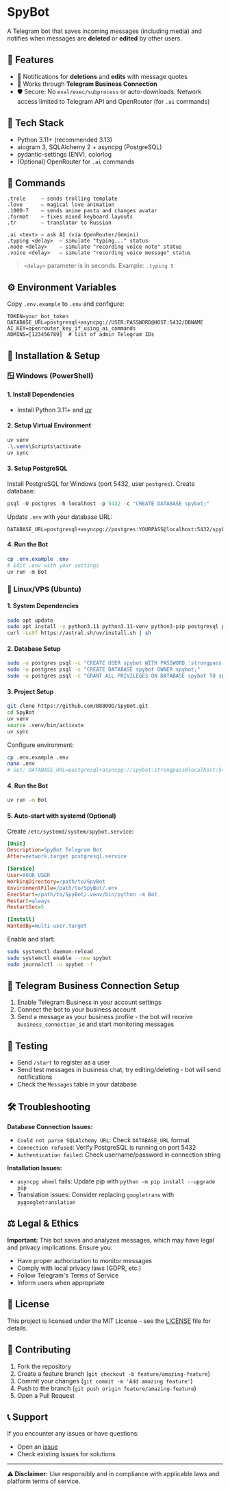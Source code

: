 # SpyBot

A Telegram bot that saves incoming messages (including media) and notifies when messages are **deleted** or **edited** by other users.

## 🚀 Features

- 🔔 Notifications for **deletions** and **edits** with message quotes
- 👤 Works through **Telegram Business Connection**
- 🛡️ Secure: No `eval/exec/subprocess` or auto-downloads. Network access limited to Telegram API and OpenRouter (for `.ai` commands)

## 🧰 Tech Stack

- Python 3.11+ (recommended 3.13)
- aiogram 3, SQLAlchemy 2 + asyncpg (PostgreSQL)
- pydantic-settings (ENV), colorlog
- (Optional) OpenRouter for `.ai` commands

## 📝 Commands

```
.trole     — sends trolling template
.love      — magical love animation
.1000-7    — sends anime pasta and changes avatar
.format    — fixes mixed keyboard layouts
.tr        — translator to Russian

.ai <text> — ask AI (via OpenRouter/Gemini)
.typing <delay>  — simulate "typing..." status
.node <delay>    — simulate "recording voice note" status
.voice <delay>   — simulate "recording voice message" status
```

> `<delay>` parameter is in seconds. Example: `.typing 5`

## ⚙️ Environment Variables

Copy `.env.example` to `.env` and configure:

```env
TOKEN=your_bot_token
DATABASE_URL=postgresql+asyncpg://USER:PASSWORD@HOST:5432/DBNAME
AI_KEY=openrouter_key_if_using_ai_commands
ADMINS=[123456789]  # list of admin Telegram IDs
```

## 🚀 Installation & Setup

### 🪟 Windows (PowerShell)

#### 1. Install Dependencies
- Install Python 3.11+ and [uv](https://docs.astral.sh/uv/)

#### 2. Setup Virtual Environment
```powershell
uv venv
.\.venv\Scripts\activate
uv sync
```

#### 3. Setup PostgreSQL
Install PostgreSQL for Windows (port 5432, user `postgres`). Create database:

```powershell
psql -U postgres -h localhost -p 5432 -c "CREATE DATABASE spybot;"
```

Update `.env` with your database URL:
```env
DATABASE_URL=postgresql+asyncpg://postgres:YOURPASS@localhost:5432/spybot
```

#### 4. Run the Bot
```powershell
cp .env.example .env
# Edit .env with your settings
uv run -m Bot
```

### 🐧 Linux/VPS (Ubuntu)

#### 1. System Dependencies
```bash
sudo apt update
sudo apt install -y python3.11 python3.11-venv python3-pip postgresql postgresql-contrib
curl -LsSf https://astral.sh/uv/install.sh | sh
```

#### 2. Database Setup
```bash
sudo -u postgres psql -c "CREATE USER spybot WITH PASSWORD 'strongpass';"
sudo -u postgres psql -c "CREATE DATABASE spybot OWNER spybot;"
sudo -u postgres psql -c "GRANT ALL PRIVILEGES ON DATABASE spybot TO spybot;"
```

#### 3. Project Setup
```bash
git clone https://github.com/B880OO/SpyBot.git
cd SpyBot
uv venv
source .venv/bin/activate
uv sync
```

Configure environment:
```bash
cp .env.example .env
nano .env
# Set: DATABASE_URL=postgresql+asyncpg://spybot:strongpass@localhost:5432/spybot
```

#### 4. Run the Bot
```bash
uv run -m Bot
```

#### 5. Auto-start with systemd (Optional)
Create `/etc/systemd/system/spybot.service`:

```ini
[Unit]
Description=SpyBot Telegram Bot
After=network.target postgresql.service

[Service]
User=YOUR_USER
WorkingDirectory=/path/to/SpyBot
EnvironmentFile=/path/to/SpyBot/.env
ExecStart=/path/to/SpyBot/.venv/bin/python -m Bot
Restart=always
RestartSec=5

[Install]
WantedBy=multi-user.target
```

Enable and start:
```bash
sudo systemctl daemon-reload
sudo systemctl enable --now spybot
sudo journalctl -u spybot -f
```

## 🔌 Telegram Business Connection Setup

1. Enable Telegram Business in your account settings
2. Connect the bot to your business account
3. Send a message as your business profile - the bot will receive `business_connection_id` and start monitoring messages

## 🧪 Testing

- Send `/start` to register as a user
- Send test messages in business chat, try editing/deleting - bot will send notifications
- Check the `Messages` table in your database

## 🛠️ Troubleshooting

**Database Connection Issues:**
- `Could not parse SQLAlchemy URL`: Check `DATABASE_URL` format
- `Connection refused`: Verify PostgreSQL is running on port 5432
- `Authentication failed`: Check username/password in connection string

**Installation Issues:**
- `asyncpg wheel` fails: Update pip with `python -m pip install --upgrade pip`
- Translation issues: Consider replacing `googletrans` with `pygoogletranslation`

## ⚖️ Legal & Ethics

**Important:** This bot saves and analyzes messages, which may have legal and privacy implications. Ensure you:
- Have proper authorization to monitor messages
- Comply with local privacy laws (GDPR, etc.)
- Follow Telegram's Terms of Service
- Inform users when appropriate

## 📄 License

This project is licensed under the MIT License - see the [LICENSE](LICENSE) file for details.

## 🤝 Contributing

1. Fork the repository
2. Create a feature branch (`git checkout -b feature/amazing-feature`)
3. Commit your changes (`git commit -m 'Add amazing feature'`)
4. Push to the branch (`git push origin feature/amazing-feature`)
5. Open a Pull Request

## 📞 Support

If you encounter any issues or have questions:
- Open an [issue](https://github.com/B880OO/SpyBot/issues)
- Check existing issues for solutions

---

**⚠️ Disclaimer:** Use responsibly and in compliance with applicable laws and platform terms of service.
